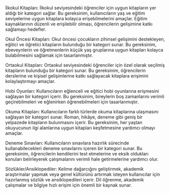 İlkokul Kitapları: İlkokul seviyesindeki öğrenciler için uygun kitapların yer aldığı bir kategori sağlar. Bu gereksinim, kullanıcıların yaş ve eğitim seviyelerine uygun kitaplara kolayca erişebilmelerini amaçlar. Eğitim kaynaklarının düzenli ve erişilebilir olması, öğrencilerin gelişimine katkı sağlamayı hedefler.

Okul Öncesi Kitapları: Okul öncesi çocukların zihinsel gelişimini destekleyen, eğitici ve öğretici kitapların bulunduğu bir kategori sunar. Bu gereksinim, ebeveynlerin ve öğretmenlerin küçük yaş gruplarına uygun kitapları kolayca bulabilmesini sağlamak için tasarlanmıştır.

Ortaokul Kitapları: Ortaokul seviyesindeki öğrenciler için özel olarak seçilmiş kitapların bulunduğu bir kategori sunar. Bu gereksinim, öğrencilerin derslerine ve kişisel gelişimlerine katkı sağlayacak kitaplara erişimini kolaylaştırmayı amaçlar.

Hobi Oyunları: Kullanıcıların eğlenceli ve eğitici hobi oyunlarına erişmesini sağlayan bir kategori içerir. Bu gereksinim, bireylerin boş zamanlarını verimli geçirebilmeleri ve eğlenirken öğrenebilmeleri için tasarlanmıştır.

Okuma Kitapları: Kullanıcıların farklı türlerde okuma kitaplarına ulaşmasını sağlayan bir kategori sunar. Roman, hikâye, deneme gibi geniş bir yelpazede kitapların bulunmasını içerir. Bu gereksinim, her yaştan okuyucunun ilgi alanlarına uygun kitapları keşfetmesine yardımcı olmayı amaçlar.

Deneme Sınavları: Kullanıcıların sınavlara hazırlık sürecinde kullanabilecekleri deneme sınavlarını içeren bir kategori sunar. Bu gereksinim, öğrencilerin kendilerini test etmelerine ve eksik oldukları konuları belirleyerek çalışmalarını verimli hale getirmelerine yardımcı olur.

Sözlükler/Ansiklopediler: Kelime dağarcığını geliştirmek, akademik araştırmalar yapmak veya genel kültürünü artırmak isteyen kullanıcılar için hazırlanmış sözlük ve ansiklopedileri içerir. Dil öğrenme, akademik çalışmalar ve bilgiye hızlı erişim için önemli bir kaynak sunar.
